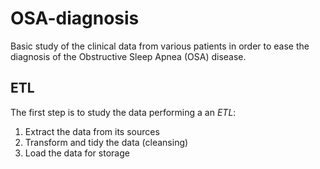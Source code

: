 # OSA-diagnosis
Basic study of the clinical data from various patients in order to ease the diagnosis of the Obstructive Sleep Apnea (OSA) disease.

## ETL
The first step is to study the data performing a an *ETL*:
1. Extract the data from its sources
2. Transform and tidy the data (cleansing)
3. Load the data for storage